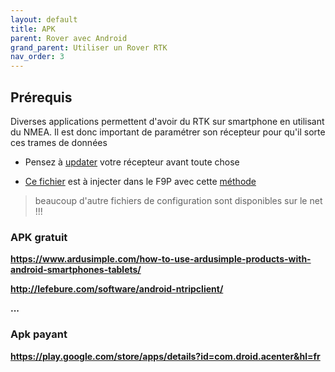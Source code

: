 ```yaml
---
layout: default
title: APK
parent: Rover avec Android
grand_parent: Utiliser un Rover RTK
nav_order: 3
---
```


## Prérequis

Diverses applications permettent d'avoir du RTK sur smartphone en utilisant du NMEA. Il est donc important de paramétrer son récepteur pour qu'il sorte ces trames de données

* Pensez à [updater](https://drotek.gitbook.io/rtk-f9p-positioning-solutions/tutorials/updating-zed-f9p-firmware) votre récepteur avant toute chose


* [Ce fichier](https://github.com/jancelin/docs-centipedeRTK/blob/master/assets/param_rtklib/F9P_NMEA.cmd) est à injecter dans le F9P avec cette [méthode](https://drotek.gitbook.io/rtk-f9p-positioning-solutions/how-to-get-started/zed-f9p-rtk-configuration)

> beaucoup d'autre fichiers de configuration sont disponibles sur le net !!!


### APK gratuit

**https://www.ardusimple.com/how-to-use-ardusimple-products-with-android-smartphones-tablets/**

**http://lefebure.com/software/android-ntripclient/**

**...**

### Apk payant

**https://play.google.com/store/apps/details?id=com.droid.acenter&hl=fr**
